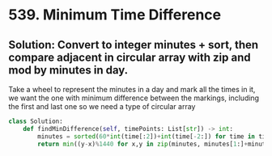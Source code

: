 # 539. Minimum Time Difference

## Solution: Convert to integer minutes + sort, then compare adjacent in circular array with zip and mod by minutes in day.

Take a wheel to represent the minutes in a day
and mark all the times in it, we want the one with minimum difference
between the markings, including the first and last one
so we need a type of circular array

```py
class Solution:
    def findMinDifference(self, timePoints: List[str]) -> int:
        minutes = sorted(60*int(time[:2])+int(time[-2:]) for time in timePoints)
        return min((y-x)%1440 for x,y in zip(minutes, minutes[1:]+minutes[:1]))
```